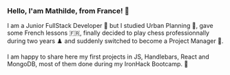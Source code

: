 ### Hello, I'am Mathilde, from France! 👋



I am a Junior FullStack Developer :hatching_chick: but I studied Urban Planning :city_sunset:, gave some French lessons :fr:, finally decided to play chess professionnally during two years ♟️ and suddenly switched to become a Project Manager :pushpin:. 

I am happy to share here my first projects in JS, Handlebars, React and MongoDB, most of them done during my IronHack Bootcamp. :space_invader:

<!--
**mathildeCongiu/mathildeCongiu** is a ✨ _special_ ✨ repository because its `README.md` (this file) appears on your GitHub profile.



